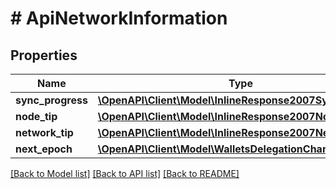 # # ApiNetworkInformation

## Properties

Name | Type | Description | Notes
------------ | ------------- | ------------- | -------------
**sync_progress** | [**\OpenAPI\Client\Model\InlineResponse2007SyncProgress**](InlineResponse2007SyncProgress.md) |  | 
**node_tip** | [**\OpenAPI\Client\Model\InlineResponse2007NodeTip**](InlineResponse2007NodeTip.md) |  | 
**network_tip** | [**\OpenAPI\Client\Model\InlineResponse2007NetworkTip**](InlineResponse2007NetworkTip.md) |  | 
**next_epoch** | [**\OpenAPI\Client\Model\WalletsDelegationChangesAt**](WalletsDelegationChangesAt.md) |  | 

[[Back to Model list]](../../README.md#documentation-for-models) [[Back to API list]](../../README.md#documentation-for-api-endpoints) [[Back to README]](../../README.md)


